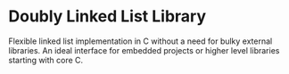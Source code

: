 # Doubly Linked List Library
Flexible linked list implementation in C without a need for bulky external libraries. An ideal interface for embedded projects or higher level libraries starting with core C. 